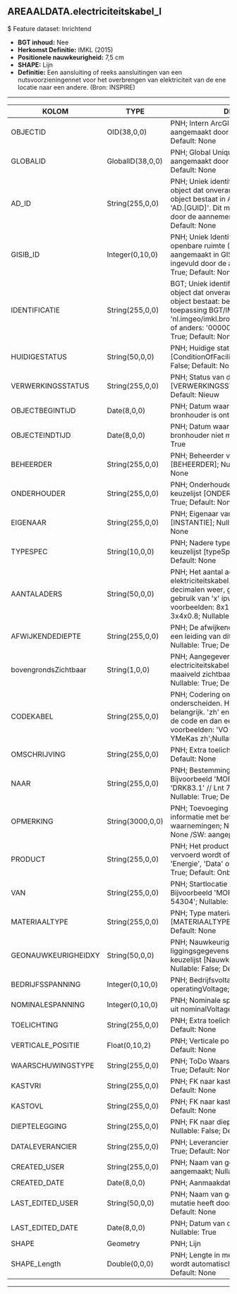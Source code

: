 ﻿## AREAALDATA.electriciteitskabel_l

$ Feature dataset: Inrichtend


* __BGT inhoud:__ Nee
* __Herkomst Definitie:__ IMKL (2015)
* __Positionele nauwkeurigheid:__ 7,5 cm
* __SHAPE:__ Lijn
* __Definitie:__ Een aansluiting of reeks aansluitingen van een nutsvoorzieningennet voor het overbrengen van elektriciteit van de ene locatie naar een andere. (Bron: INSPIRE)

***

|KOLOM                               |TYPE                |DEFINITIE|
|------                              |----                |-----    |
|OBJECTID                            |OID(38,0,0)         |PNH; Intern ArcGIS Identificatienummer, aangemaakt door ArcGIS; Nullable: False; Default: None|
|GLOBALID                            |GlobalID(38,0,0)    |PNH; Global Unique Identifier,  aangemaakt door ArcGIS; Nullable: False; Default: None|
|AD_ID                               |String(255,0,0)     |PNH; Uniek identificatienummer voor het object dat onveranderlijk is zolang het object bestaat in Areaaldata: in format 'AD.[GUID]'. Dit moet worden ingevuld door de aannemer; Nullable: False; Default: None|
|GISIB_ID                            |Integer(0,10,0)     |PNH; Uniek Identificatienummer beheer openbare ruimte (GISIB), wordt aangemaakt in GISIB en mag niet worden ingevuld door de aannemer; Nullable: True; Default: None|
|IDENTIFICATIE                       |String(255,0,0)     |BGT; Uniek identificatienummer voor het object dat onveranderlijk is zolang het object bestaat: bevat indien van toepassing BGT/IMKL ID in format 'nl.imgeo/imkl.bronhouderscode.LokaalID' of anders: '00000'.LokaalID; Nullable: True; Default: None|
|HUIDIGESTATUS                       |String(50,0,0)      |PNH; Huidige status; keuzelijst [ConditionOfFacilityValue]; Nullable: False; Default: None|
|VERWERKINGSSTATUS                   |String(255,0,0)     |PNH; Status van de gegevens; keuzelijst [VERWERKINGSSTATUS]; Nullable: False; Default: Nieuw|
|OBJECTBEGINTIJD                     |Date(8,0,0)         |PNH; Datum waarop het object bij de bronhouder is ontstaan; Nullable: True|
|OBJECTEINDTIJD                      |Date(8,0,0)         |PNH; Datum waarop het object bij de bronhouder niet meer geldig is; Nullable: True|
|BEHEERDER                           |String(255,0,0)     |PNH; Beheerder van het object; keuzelijst [BEHEERDER]; Nullable: True; Default: None|
|ONDERHOUDER                         |String(255,0,0)     |PNH; Onderhouder van het object; keuzelijst [ONDERHOUDER]; Nullable: True; Default: None|
|EIGENAAR                            |String(255,0,0)     |PNH; Eigenaar van het object; keuzelijst [INSTANTIE]; Nullable: True; Default: None|
|TYPESPEC                            |String(10,0,0)      |PNH; Nadere typering van het object; keuzelijst [typeSpecKAB]; Nullable: True; Default: None|
|AANTALADERS                         |String(50,0,0)      |PNH; Het aantal aders in de elektriciteitskabel. Punten geven decimalen weer, geen spaties en het gebruik van 'x' ipv 'X'. Enkele voorbeelden: 8x1.5+2.5 // 1x2 // 3x4x0.8; Nullable: True; Default: None|
|AFWIJKENDEDIEPTE                    |String(255,0,0)     |PNH; De afwijkende dieptelegging voor een leiding van dit type, in centimeter; Nullable: True; Default: None|
|bovengrondsZichtbaar                |String(1,0,0)       |PNH; Aangegeven wordt of de electriciteitskabel bovengronds vanaf het maaiveld zichtbaar is; keuzelijst [jaNee]; Nullable: True; Default: None|
|CODEKABEL                           |String(255,0,0)     |PNH; Codering om het type kabel nader te onderscheiden. Hoofdlettergebruik is belangrijk. 'zh' en 'mb' specificatie volgt de code en dan een spatie. Enkele voorbeelden: 'VO-YMvKas' // 'UXL EO-YMeKas zh';Nullable: True; Default: None|
|OMSCHRIJVING                        |String(255,0,0)     |PNH; Extra toelichting; Nullable: True; Default: None|
|NAAR                                |String(255,0,0)     |PNH; Bestemming van de kabel. Bijvoorbeeld 'MOF' // 'LM 10052' // 'DRK83.1' // Lnt 7.2' // 'LUS D8.2' ; Nullable: True; Default: None|
|OPMERKING                           |String(3000,0,0)    |PNH; Toevoeging van subjectieve informatie met betrekking tot opmerkelijke waarnemingen; Nullable: True; Default: None /SW: aangepast|
|PRODUCT                             |String(255,0,0)     |PNH; Het product dat door de leiding vervoerd wordt of kan worden vervoerd, 'Energie', 'Data' of 'Onbekend'; Nullable: True; Default: Onbekend|
|VAN                                 |String(255,0,0)     |PNH; Startlocatie van de kabel. Bijvoorbeeld 'MOF'// 'VRI522103' // 'LM 54304'; Nullable: True; Default: None|
|MATERIAALTYPE                       |String(255,0,0)     |PNH; Type materiaal; keuzelijst [MATERIAALTYPE]; Nullable: True; Default: None|
|GEONAUWKEURIGHEIDXY                 |String(50,0,0)      |PNH; Nauwkeurigheid van de liggingsgegevens in het horizontale vlak; keuzelijst [NauwkeurigheidXYvalue]; Nullable: False; Default: None|
|BEDRIJFSSPANNING                    |Integer(0,10,0)     |PNH; Bedrijfsvoltage in V, afkomstig uit operatingVoltage; Nullable: False|
|NOMINALESPANNING                    |Integer(0,10,0)     |PNH; Nominale spanning in V, afkomstig uit nominalVoltage; Nullable: False|
|TOELICHTING                         |String(255,0,0)     |PNH; Extra toelichting; Nullable: True; Default: None|
|VERTICALE_POSITIE                   |Float(0,10,2)       |PNH; Verticale positie; Nullable: True; Default: None|
|WAARSCHUWINGSTYPE                   |String(255,0,0)     |PNH; ToDo Waarschuwingstype; Nullable: True; Default: None|
|KASTVRI                             |String(255,0,0)     |PNH; FK naar kastVri_p; Nullable: True; Default: None|
|KASTOVL                             |String(255,0,0)     |PNH; FK naar kastOvl_p; Nullable: True; Default: None|
|DIEPTELEGGING                       |String(255,0,0)     |PNH; FK naar diepteTovMaaiveld_p; Nullable: False; Default: None|
|DATALEVERANCIER                     |String(255,0,0)     |PNH; Leverancier van de data; Nullable: True; Default: None|
|CREATED_USER                        |String(255,0,0)     |PNH; Naam van gebruiker die de rij heeft aangemaakt; Nullable: True; Default: None|
|CREATED_DATE                        |Date(8,0,0)         |PNH; Aanmaakdatum; Nullable: True|
|LAST_EDITED_USER                    |String(50,0,0)      |PNH; Naam van gebruiker die de laatste mutatie heeft doorgevoerd; Nullable: True; Default: None|
|LAST_EDITED_DATE                    |Date(8,0,0)         |PNH; Datum van de laatste mutatie; Nullable: True|
|SHAPE                               |Geometry            |PNH; Lijn|
|SHAPE_Length                        |Double(0,0,0)       |PNH; Lengte in meters, 5 decimalen. Dit wordt automatisch gevuld; Nullable: False; Default: None|







***